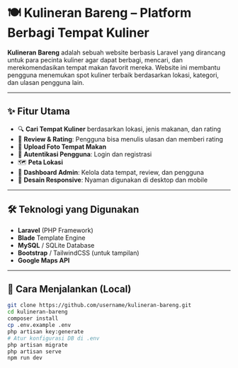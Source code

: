 # 🍽️ Kulineran Bareng – Platform Berbagi Tempat Kuliner

**Kulineran Bareng** adalah sebuah website berbasis Laravel yang dirancang untuk para pecinta kuliner agar dapat berbagi, mencari, dan merekomendasikan tempat makan favorit mereka. Website ini membantu pengguna menemukan spot kuliner terbaik berdasarkan lokasi, kategori, dan ulasan pengguna lain.

---

## ✨ Fitur Utama

- 🔍 **Cari Tempat Kuliner** berdasarkan lokasi, jenis makanan, dan rating
- 📝 **Review & Rating**: Pengguna bisa menulis ulasan dan memberi rating
- 📸 **Upload Foto Tempat Makan**
- 👥 **Autentikasi Pengguna**: Login dan registrasi
- 🗺️ **Peta Lokasi** 
- 📂 **Dashboard Admin**: Kelola data tempat, review, dan pengguna
- 📱 **Desain Responsive**: Nyaman digunakan di desktop dan mobile

---

## 🛠️ Teknologi yang Digunakan

- **Laravel** (PHP Framework)
- **Blade** Template Engine
- **MySQL** / SQLite Database
- **Bootstrap** / TailwindCSS (untuk tampilan)
- **Google Maps API** 

---


## 🚀 Cara Menjalankan (Local)

```bash
git clone https://github.com/username/kulineran-bareng.git
cd kulineran-bareng
composer install
cp .env.example .env
php artisan key:generate
# Atur konfigurasi DB di .env
php artisan migrate
php artisan serve
npm run dev
